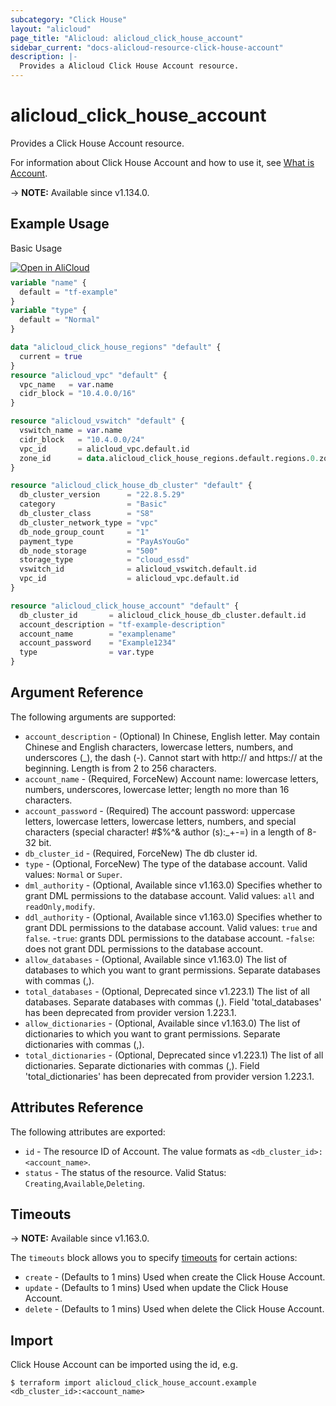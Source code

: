 ```yaml
---
subcategory: "Click House"
layout: "alicloud"
page_title: "Alicloud: alicloud_click_house_account"
sidebar_current: "docs-alicloud-resource-click-house-account"
description: |-
  Provides a Alicloud Click House Account resource.
---
```


# alicloud_click_house_account

Provides a Click House Account resource.

For information about Click House Account and how to use it, see [What is Account](https://www.alibabacloud.com/help/zh/clickhouse/latest/api-clickhouse-2019-11-11-createaccount).

-> **NOTE:** Available since v1.134.0.

## Example Usage

Basic Usage

<div style="display: block;margin-bottom: 40px;"><div class="oics-button" style="float: right;position: absolute;margin-bottom: 10px;">
  <a href="https://api.aliyun.com/api-tools/terraform?resource=alicloud_click_house_account&exampleId=73b02172-6852-d809-0ec7-79383980fc39077cd708&activeTab=example&spm=docs.r.click_house_account.0.73b0217268&intl_lang=EN_US" target="_blank">
    <img alt="Open in AliCloud" src="https://img.alicdn.com/imgextra/i1/O1CN01hjjqXv1uYUlY56FyX_!!6000000006049-55-tps-254-36.svg" style="max-height: 44px; max-width: 100%;">
  </a>
</div></div>

```terraform
variable "name" {
  default = "tf-example"
}
variable "type" {
  default = "Normal"
}

data "alicloud_click_house_regions" "default" {
  current = true
}
resource "alicloud_vpc" "default" {
  vpc_name   = var.name
  cidr_block = "10.4.0.0/16"
}

resource "alicloud_vswitch" "default" {
  vswitch_name = var.name
  cidr_block   = "10.4.0.0/24"
  vpc_id       = alicloud_vpc.default.id
  zone_id      = data.alicloud_click_house_regions.default.regions.0.zone_ids.0.zone_id
}

resource "alicloud_click_house_db_cluster" "default" {
  db_cluster_version      = "22.8.5.29"
  category                = "Basic"
  db_cluster_class        = "S8"
  db_cluster_network_type = "vpc"
  db_node_group_count     = "1"
  payment_type            = "PayAsYouGo"
  db_node_storage         = "500"
  storage_type            = "cloud_essd"
  vswitch_id              = alicloud_vswitch.default.id
  vpc_id                  = alicloud_vpc.default.id
}

resource "alicloud_click_house_account" "default" {
  db_cluster_id       = alicloud_click_house_db_cluster.default.id
  account_description = "tf-example-description"
  account_name        = "examplename"
  account_password    = "Example1234"
  type                = var.type
}
```

## Argument Reference

The following arguments are supported:

* `account_description` - (Optional) In Chinese, English letter. May contain Chinese and English characters, lowercase letters, numbers, and underscores (_), the dash (-). Cannot start with http:// and https:// at the beginning. Length is from 2 to 256 characters.
* `account_name` - (Required, ForceNew) Account name: lowercase letters, numbers, underscores, lowercase letter; length no more than 16 characters.
* `account_password` - (Required) The account password: uppercase letters, lowercase letters, lowercase letters, numbers, and special characters (special character! #$%^& author (s):_+-=) in a length of 8-32 bit.
* `db_cluster_id` - (Required, ForceNew) The db cluster id.
* `type` - (Optional, ForceNew) The type of the database account. Valid values: `Normal` or `Super`.
* `dml_authority` - (Optional, Available since v1.163.0) Specifies whether to grant DML permissions to the database account. Valid values: `all` and `readOnly,modify`.
* `ddl_authority` - (Optional, Available since v1.163.0) Specifies whether to grant DDL permissions to the database account. Valid values: `true` and `false`.
  -`true`: grants DDL permissions to the database account.
  -`false`: does not grant DDL permissions to the database account.
* `allow_databases` - (Optional, Available since v1.163.0) The list of databases to which you want to grant permissions. Separate databases with commas (,).
* `total_databases` - (Optional, Deprecated since v1.223.1) The list of all databases. Separate databases with commas (,). Field 'total_databases' has been deprecated from provider version 1.223.1.
* `allow_dictionaries` - (Optional, Available since v1.163.0) The list of dictionaries to which you want to grant permissions. Separate dictionaries with commas (,).
* `total_dictionaries` - (Optional, Deprecated since v1.223.1) The list of all dictionaries. Separate dictionaries with commas (,). Field 'total_dictionaries' has been deprecated from provider version 1.223.1.


## Attributes Reference

The following attributes are exported:

* `id` - The resource ID of Account. The value formats as `<db_cluster_id>:<account_name>`.
* `status` - The status of the resource. Valid Status: `Creating`,`Available`,`Deleting`.

## Timeouts

-> **NOTE:** Available since v1.163.0.

The `timeouts` block allows you to specify [timeouts](https://www.terraform.io/docs/configuration-0-11/resources.html#timeouts) for certain actions:

* `create` - (Defaults to 1 mins) Used when create the Click House Account.
* `update` - (Defaults to 1 mins) Used when update the Click House Account.
* `delete` - (Defaults to 1 mins) Used when delete the Click House Account.

## Import

Click House Account can be imported using the id, e.g.

```shell
$ terraform import alicloud_click_house_account.example <db_cluster_id>:<account_name>
```
